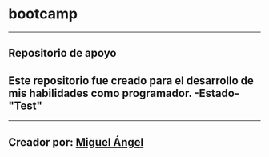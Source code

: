 # bootcamp
---
## Repositorio de apoyo

Este repositorio fue creado para el desarrollo de mis habilidades como programador.
-Estado-
"Test"
---




-------------------------
Creador por: [Miguel Ángel](https://github.com/MiguelArangoE)
-------------------------

